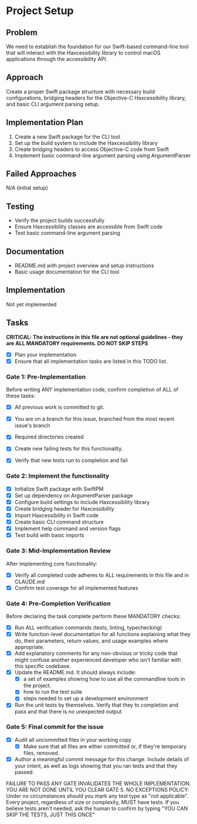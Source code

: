 # Project Setup

## Problem
We need to establish the foundation for our Swift-based command-line tool that will interact with the Haxcessibility library to control macOS applications through the accessibility API.

## Approach
Create a proper Swift package structure with necessary build configurations, bridging headers for the Objective-C Haxcessibility library, and basic CLI argument parsing setup.

## Implementation Plan
1. Create a new Swift package for the CLI tool
2. Set up the build system to include the Haxcessibility library
3. Create bridging headers to access Objective-C code from Swift
4. Implement basic command-line argument parsing using ArgumentParser

## Failed Approaches
N/A (initial setup)

## Testing
- Verify the project builds successfully
- Ensure Haxcessibility classes are accessible from Swift code
- Test basic command-line argument parsing

## Documentation
- README.md with project overview and setup instructions
- Basic usage documentation for the CLI tool

## Implementation
Not yet implemented

## Tasks
**CRITICAL: The instructions in this file are not optional guidelines - they are ALL MANDATORY requirements. DO NOT SKIP STEPS**

- [x] Plan your implementation
- [x] Ensure that all implementation tasks are listed in this TODO list. 

### Gate 1: Pre-Implementation 

Before writing ANY implementation code, confirm completion of ALL of these tasks:
- [x] All previous work is committed to git.
- [x] You are on a branch for this issue, branched from the most recent issue's branch
- [x] Required directories created
- [x] Create new failing tests for this functionality.
- [x] Verify that new tests run to completion and fail


### Gate 2: Implement the functionality

- [x] Initialize Swift package with SwiftPM
- [x] Set up dependency on ArgumentParser package
- [x] Configure build settings to include Haxcessibility library
- [x] Create bridging header for Haxcessibility
- [x] Import Haxcessibility in Swift code
- [x] Create basic CLI command structure
- [x] Implement help command and version flags
- [x] Test build with basic imports

### Gate 3: Mid-Implementation Review 

After implementing core functionality:
- [x] Verify all completed code adheres to ALL requirements in this file and in CLAUDE.md
- [x] Confirm test coverage for all implemented features

### Gate 4: Pre-Completion Verification

Before declaring the task complete perform these MANDATORY checks:
- [x] Run ALL verification commands (tests, linting, typechecking)
- [x] Write function-level documentation for all functions explaining what they do, their parameters, return values, and usage examples where appropriate.
- [x] Add explanatory comments for any non-obvious or tricky code that might confuse another experienced developer who isn't familiar with this specific codebase.
- [x] Update the README.md. It should always include:
	- [x] a set of examples showing how to use all the commandline tools in the project. 
	- [x] how to run the test suite
	- [x] steps needed to set up a development environment
- [x] Run the unit tests by themselves. Verify that they to completion and pass and that there is no unexpected output

### Gate 5: Final commit for the issue 
- [x] Audit all uncommitted files in your working copy
	- [x] Make sure that all files are either committed or, if they're temporary files, removed.
- [x] Author a meaningful commit message for this change. Include details of your intent, as well as logs showing that you ran tests and that they passed.

FAILURE TO PASS ANY GATE INVALIDATES THE WHOLE IMPLEMENTATION. 
YOU ARE NOT DONE UNTIL YOU CLEAR GATE 5.
NO EXCEPTIONS POLICY: Under no circumstances should you mark any test type as "not applicable". Every project, regardless of size or complexity, MUST have tests. If you believe tests aren't needed, ask the human to confirm by typing "YOU CAN SKIP THE TESTS, JUST THIS ONCE"
